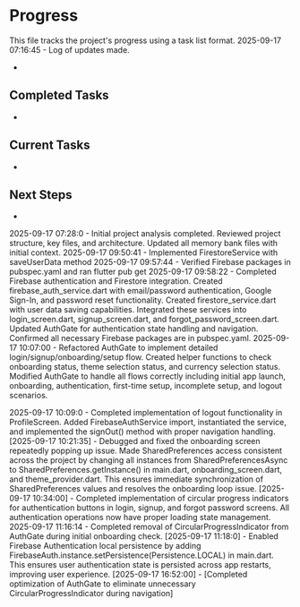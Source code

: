 # Progress

This file tracks the project's progress using a task list format.
2025-09-17 07:16:45 - Log of updates made.

*

## Completed Tasks

*   

## Current Tasks

*   

## Next Steps

*
2025-09-17 07:28:0 - Initial project analysis completed. Reviewed project structure, key files, and architecture. Updated all memory bank files with initial context.
2025-09-17 09:50:41 - Implemented FirestoreService with saveUserData method
2025-09-17 09:57:44 - Verified Firebase packages in pubspec.yaml and ran flutter pub get
2025-09-17 09:58:22 - Completed Firebase authentication and Firestore integration. Created firebase_auth_service.dart with email/password authentication, Google Sign-In, and password reset functionality. Created firestore_service.dart with user data saving capabilities. Integrated these services into login_screen.dart, signup_screen.dart, and forgot_password_screen.dart. Updated AuthGate for authentication state handling and navigation. Confirmed all necessary Firebase packages are in pubspec.yaml.
2025-09-17 10:07:00 - Refactored AuthGate to implement detailed login/signup/onboarding/setup flow. Created helper functions to check onboarding status, theme selection status, and currency selection status. Modified AuthGate to handle all flows correctly including initial app launch, onboarding, authentication, first-time setup, incomplete setup, and logout scenarios.
    
2025-09-17 10:09:0 - Completed implementation of logout functionality in ProfileScreen. Added FirebaseAuthService import, instantiated the service, and implemented the signOut() method with proper navigation handling.
[2025-09-17 10:21:35] - Debugged and fixed the onboarding screen repeatedly popping up issue. Made SharedPreferences access consistent across the project by changing all instances from SharedPreferencesAsync to SharedPreferences.getInstance() in main.dart, onboarding_screen.dart, and theme_provider.dart. This ensures immediate synchronization of SharedPreferences values and resolves the onboarding loop issue.
[2025-09-17 10:34:00] - Completed implementation of circular progress indicators for authentication buttons in login, signup, and forgot password screens. All authentication operations now have proper loading state management.
2025-09-17 11:16:14 - Completed removal of CircularProgressIndicator from AuthGate during initial onboarding check.
[2025-09-17 11:18:0] - Enabled Firebase Authentication local persistence by adding FirebaseAuth.instance.setPersistence(Persistence.LOCAL) in main.dart. This ensures user authentication state is persisted across app restarts, improving user experience.
[2025-09-17 16:52:00] - [Completed optimization of AuthGate to eliminate unnecessary CircularProgressIndicator during navigation]